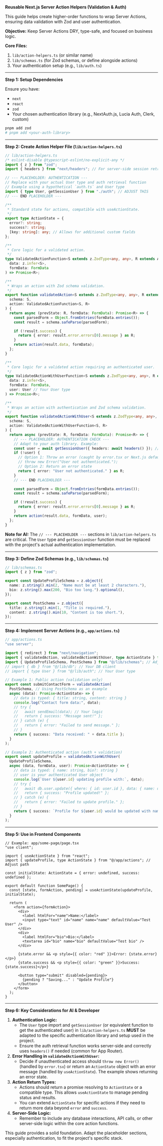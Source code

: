 **Reusable Next.js Server Action Helpers (Validation & Auth)**

This guide helps create higher-order functions to wrap Server Actions, ensuring data validation with Zod and user authentication.

**Objective:**
Keep Server Actions DRY, type-safe, and focused on business logic.

**Core Files:**
1.  `lib/action-helpers.ts` (or similar name)
2.  `lib/schemas.ts` (for Zod schemas, or define alongside actions)
3.  Your authentication setup (e.g., `lib/auth.ts`)

---

**Step 1: Setup Dependencies**

Ensure you have:
*   `next`
*   `react`
*   `zod`
*   Your chosen authentication library (e.g., NextAuth.js, Lucia Auth, Clerk, custom)

```bash
pnpm add zod
# pnpm add <your-auth-library>
```

---

**Step 2: Create Action Helper File (`lib/action-helpers.ts`)**

```typescript
// lib/action-helpers.ts
/* eslint-disable @typescript-eslint/no-explicit-any */
import { z } from "zod";
import { headers } from "next/headers"; // For server-side session retrieval

// --- PLACEHOLDER: AUTHENTICATION ---
// Replace with your actual User type and auth retrieval function
// Example using a hypothetical `auth.ts` and User type
import { type User, getSessionUser } from "./auth"; // ADJUST THIS
// --- END PLACEHOLDER ---

/**
 * Standard state for actions, compatible with useActionState.
 */
export type ActionState = {
  error?: string;
  success?: string;
  [key: string]: any; // Allows for additional custom fields
};

/**
 * Core logic for a validated action.
 */
type ValidatedActionFunction<S extends z.ZodType<any, any>, R extends ActionState> = (
  data: z.infer<S>,
  formData: FormData
) => Promise<R>;

/**
 * Wraps an action with Zod schema validation.
 */
export function validatedAction<S extends z.ZodType<any, any>, R extends ActionState>(
  schema: S,
  action: ValidatedActionFunction<S, R>
) {
  return async (prevState: R, formData: FormData): Promise<R> => {
    const parsedForm = Object.fromEntries(formData.entries());
    const result = schema.safeParse(parsedForm);

    if (!result.success) {
      return { error: result.error.errors[0].message } as R;
    }
    return action(result.data, formData);
  };
}

/**
 * Core logic for a validated action requiring an authenticated user.
 */
type ValidatedActionWithUserFunction<S extends z.ZodType<any, any>, R extends ActionState> = (
  data: z.infer<S>,
  formData: FormData,
  user: User // Your User type
) => Promise<R>;

/**
 * Wraps an action with authentication and Zod schema validation.
 */
export function validatedActionWithUser<S extends z.ZodType<any, any>, R extends ActionState>(
  schema: S,
  action: ValidatedActionWithUserFunction<S, R>
) {
  return async (prevState: R, formData: FormData): Promise<R> => {
    // --- PLACEHOLDER: AUTHENTICATION CHECK ---
    // Adapt to your auth library. Example:
    const user = await getSessionUser({ headers: await headers() }); // ADJUST THIS
    if (!user) {
      // Option 1: Throw an error (caught by error.tsx or Next.js default)
      // throw new Error("User not authenticated.");
      // Option 2: Return an error state
      return { error: "User not authenticated." } as R;
    }
    // --- END PLACEHOLDER ---

    const parsedForm = Object.fromEntries(formData.entries());
    const result = schema.safeParse(parsedForm);

    if (!result.success) {
      return { error: result.error.errors[0].message } as R;
    }
    return action(result.data, formData, user);
  };
}
```
**Note for AI:** The `// --- PLACEHOLDER ---` sections in `lib/action-helpers.ts` are critical. The `User` type and `getSessionUser` function must be replaced with the project's actual authentication implementation.

---

**Step 3: Define Zod Schemas (e.g., `lib/schemas.ts`)**

```typescript
// lib/schemas.ts
import { z } from "zod";

export const UpdateProfileSchema = z.object({
  name: z.string().min(2, "Name must be at least 2 characters."),
  bio: z.string().max(200, "Bio too long.").optional(),
});

export const PostSchema = z.object({
  title: z.string().min(1, "Title is required."),
  content: z.string().min(10, "Content is too short."),
});
```

---

**Step 4: Implement Server Actions (e.g., `app/actions.ts`)**

```typescript
// app/actions.ts
"use server";

import { redirect } from "next/navigation";
import { validatedAction, validatedActionWithUser, type ActionState } from "@/lib/action-helpers"; // Adjust path
import { UpdateProfileSchema, PostSchema } from "@/lib/schemas"; // Adjust path
// import { db } from "@/lib/db"; // Your DB client
// import { type User } from "@/lib/auth"; // Your User type

// Example 1: Public action (validation only)
export const submitContactForm = validatedAction(
  PostSchema, // Using PostSchema as an example
  async (data): Promise<ActionState> => {
    // data is typed: { title: string, content: string }
    console.log("Contact form data:", data);
    // try {
    //   await sendEmail(data); // Your logic
    //   return { success: "Message sent!" };
    // } catch (e) {
    //   return { error: "Failed to send message." };
    // }
    return { success: "Data received: " + data.title };
  }
);

// Example 2: Authenticated action (auth + validation)
export const updateProfile = validatedActionWithUser(
  UpdateProfileSchema,
  async (data, formData, user): Promise<ActionState> => {
    // data is typed: { name: string, bio?: string }
    // user is your authenticated User object
    console.log(`User ${user.id} updating profile with:`, data);
    // try {
    //   await db.user.update({ where: { id: user.id }, data: { name: data.name, bio: data.bio } });
    //   return { success: "Profile updated!" };
    // } catch (e) {
    //   return { error: "Failed to update profile." };
    // }
    return { success: `Profile for ${user.id} would be updated with name: ${data.name}` };
  }
);
```

---

**Step 5: Use in Frontend Components**

```tsx
// Example: app/some-page/page.tsx
"use client";

import { useActionState } from "react";
import { updateProfile, type ActionState } from "@/app/actions"; // Adjust path

const initialState: ActionState = { error: undefined, success: undefined };

export default function SomePage() {
  const [state, formAction, pending] = useActionState(updateProfile, initialState);

  return (
    <form action={formAction}>
      <div>
        <label htmlFor="name">Name:</label>
        <input type="text" id="name" name="name" defaultValue="Test User" />
      </div>
      <div>
        <label htmlFor="bio">Bio:</label>
        <textarea id="bio" name="bio" defaultValue="Test bio" />
      </div>

      {state.error && <p style={{ color: "red" }}>Error: {state.error}</p>}
      {state.success && <p style={{ color: "green" }}>Success: {state.success}</p>}

      <button type="submit" disabled={pending}>
        {pending ? "Saving..." : "Update Profile"}
      </button>
    </form>
  );
}
```

---

**Step 6: Key Considerations for AI & Developer**

1.  **Authentication Logic:**
    *   The `User` type import and `getSessionUser` (or equivalent function to get the authenticated user) in `lib/action-helpers.ts` **MUST** be adapted to the specific authentication library and setup used in the project.
    *   Ensure the auth retrieval function works server-side and correctly uses `headers()` if needed (common for App Router).
2.  **Error Handling in `validatedActionWithUser`:**
    *   Decide if unauthenticated access should `throw new Error()` (handled by `error.tsx`) or return an `ActionState` object with an error message (handled by `useActionState`). The example shows returning an error state.
3.  **Action Return Types:**
    *   Actions should return a promise resolving to `ActionState` or a compatible type. This allows `useActionState` to manage pending status and results.
    *   You can extend `ActionState` for specific actions if they need to return more data beyond `error` and `success`.
4.  **Server-Side Logic:**
    *   Remember to include any database interactions, API calls, or other server-side logic within the core action functions.

This guide provides a solid foundation. Adapt the placeholder sections, especially authentication, to fit the project's specific stack.
